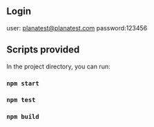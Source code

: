 ## Login

user: planatest@planatest.com
password:123456

## Scripts provided

In the project directory, you can run:

### `npm start`

### `npm test`

### `npm build`
